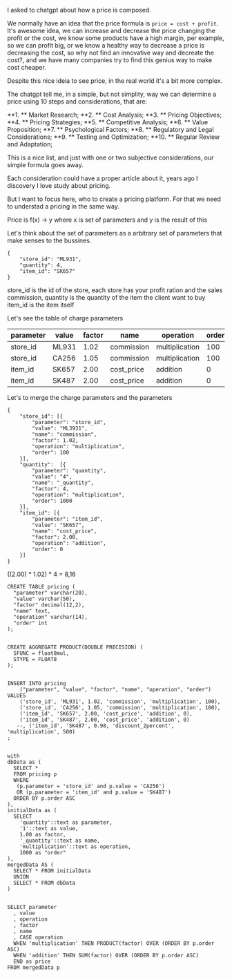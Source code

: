 I asked to chatgpt about how a price is composed.

We normally have an idea that the price formula is `price = cost + profit`. It's awesome idea, we can increase and decrease the price changing the profit or the cost, we know some products have a high margin, per example, so we can profit big, or we know a healthy way to decrease a price is decreasing the cost, so why not find an innovative way and decreate the cost?, and we have many companies try to find this genius way to make cost cheaper.

Despite this nice ideia to see price, in the real world it's a bit more complex.

The chatgpt tell me, in a simple, but not simplity, way we can determine a price using 10 steps and considerations, that are: 

**1. ** Market Research;
**2. ** Cost Analysis;
**3. ** Pricing Objectives;
**4. ** Pricing Strategies;
**5. ** Competitive Analysis;
**6. ** Value Proposition;
**7. ** Psychological Factors;
**8. ** Regulatory and Legal Considerations;
**9. ** Testing and Optimization;
**10. ** Regular Review and Adaptation;

This is a nice list, and just with one or two subjective considerations, our simple formula goes away.

Each consideration could have a proper article about it, years ago I discovery I love study about pricing.

But I want to focus here, who to create a pricing platform. For that we need to understad a pricing in the same way.








Price is f(x) -> y where x is set of parameters and y is the result of this 


Let's think about the set of parameters as a arbitrary set of parameters that make senses to the bussines.

```
{
    "store_id": "ML931",
    "quantity": 4,
    "item_id": "SK657"
}
```

store_id is the id of the store, each store has your profit ration and the sales commission, 
quantity is the quantity of the item the client want to buy
item_id is the item itself

Let's see the table of charge parameters

| parameter | value | factor | name       | operation      | order |
|-----------|-------|--------|------------|----------------|-------|
| store_id  | ML931 | 1.02   | commission | multiplication | 100   |
| store_id  | CA256 | 1.05   | commission | multiplication | 100   |
| item_id   | SK657 | 2.00   | cost_price | addition       | 0     |
| item_id   | SK487 | 2.00   | cost_price | addition       | 0     |

Let's to merge the charge parameters and the parameters

```
{
    "store_id": [{
        "parameter": "store_id",
        "value": "ML3931",
        "name": "commission",
        "factor": 1.02,
        "operation": "multiplication",
        "order": 100
    }],
    "quantity":  [{
        "parameter": "quantity",
        "value": "4",
        "name": "_quantity",
        "factor": 4,
        "operation": "multiplication",
        "order": 1000
    }],    
    "item_id": [{
        "parameter": "item_id",
        "value": "SK657",
        "name": "cost_price",
        "factor": 2.00,
        "operation": "addition",
        "order": 0
    }]
}

```


((2.00) * 1.02) * 4 = 8,16




```
CREATE TABLE pricing (
  "parameter" varchar(20), 
  "value" varchar(50), 
  "factor" decimal(12,2), 
  "name" text, 
  "operation" varchar(14), 
  "order" int
);
   

CREATE AGGREGATE PRODUCT(DOUBLE PRECISION) (
  SFUNC = float8mul,
  STYPE = FLOAT8
);
   
   
INSERT INTO pricing
    ("parameter", "value", "factor", "name", "operation", "order")
VALUES
    ('store_id', 'ML931', 1.02, 'commission', 'multiplication', 100),
    ('store_id', 'CA256', 1.05, 'commission', 'multiplication', 100),
    ('item_id', 'SK657', 2.00, 'cost_price', 'addition', 0),
    ('item_id', 'SK487', 2.00, 'cost_price', 'addition', 0)
   --, ('item_id', 'SK487', 0.98, 'discount_2percent', 'multiplication', 500)
;


with 
dbData as (
  SELECT *
  FROM pricing p
  WHERE 
   (p.parameter = 'store_id' and p.value = 'CA256')  
   OR (p.parameter = 'item_id' and p.value = 'SK487')
  ORDER BY p.order ASC
),
initialData as (
  SELECT
    'quantity'::text as parameter, 
    '1'::text as value, 
    1.00 as factor, 
    '_quantity'::text as name, 
    'multiplication'::text as operation, 
    1000 as "order"
),
mergedData AS (
  SELECT * FROM initialData 
  UNION
  SELECT * FROM dbData
)


SELECT parameter
  , value
  , operation
  , factor
  , name
  , CASE operation 
  WHEN 'multiplication' THEN PRODUCT(factor) OVER (ORDER BY p.order ASC)
  WHEN 'addition' THEN SUM(factor) OVER (ORDER BY p.order ASC)
  END as price
FROM mergedData p


```
